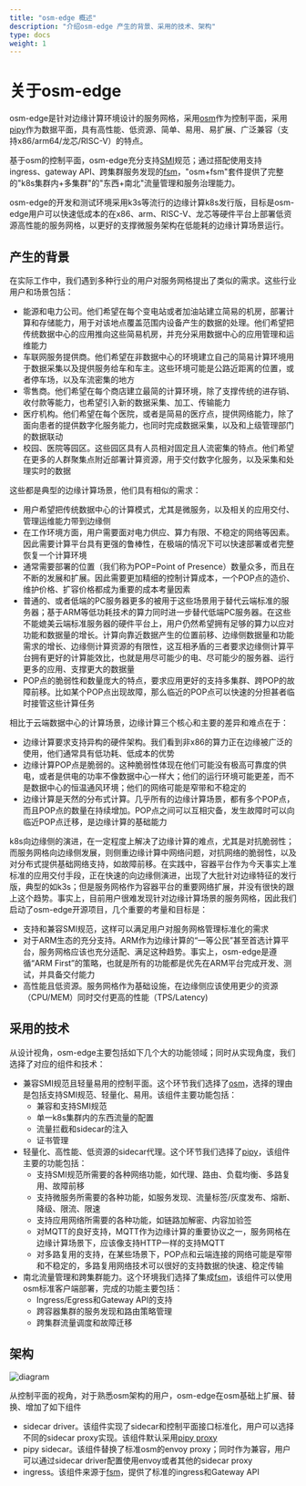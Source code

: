 ```yaml
---
title: "osm-edge 概述"
description: "介绍osm-edge 产生的背景、采用的技术、架构"
type: docs
weight: 1
---
```


# 关于osm-edge

osm-edge是针对边缘计算环境设计的服务网格，采用[osm](https://github.com/openservicemesh/osm)作为控制平面，采用[pipy](https://github.com/flomesh-io/pipy)作为数据平面，具有高性能、低资源、简单、易用、易扩展、广泛兼容（支持x86/arm64/龙芯/RISC-V）的特点。

基于osm的控制平面，osm-edge充分支持[SMI](https://github.com/servicemeshinterface/smi-spec)规范；通过搭配使用支持ingress、gateway API、跨集群服务发现的[fsm](https://github.com/flomesh-io/fsm)，"osm+fsm"套件提供了完整的"k8s集群内+多集群"的"东西+南北"流量管理和服务治理能力。

osm-edge的开发和测试环境采用k3s等流行的边缘计算k8s发行版，目标是osm-edge用户可以快速低成本的在x86、arm、RISC-V、龙芯等硬件平台上部署低资源高性能的服务网格，以更好的支撑微服务架构在低能耗的边缘计算场景运行。

## 产生的背景

在实际工作中，我们遇到多种行业的用户对服务网格提出了类似的需求。这些行业用户和场景包括：

* 能源和电力公司。他们希望在每个变电站或者加油站建立简易的机房，部署计算和存储能力，用于对该地点覆盖范围内设备产生的数据的处理。他们希望把传统数据中心的应用推向这些简易机房，并充分采用数据中心的应用管理和运维能力
* 车联网服务提供商。他们希望在非数据中心的环境建立自己的简易计算环境用于数据采集以及提供服务给车和车主。这些环境可能是公路近距离的位置，或者停车场，以及车流密集的地方
* 零售商。他们希望在每个商店建立最简的计算环境，除了支撑传统的进存销、收付款等能力，也希望引入新的数据采集、加工、传输能力
* 医疗机构。他们希望在每个医院，或者是简易的医疗点，提供网络能力，除了面向患者的提供数字化服务能力，也同时完成数据采集，以及和上级管理部门的数据联动
* 校园、医院等园区。这些园区具有人员相对固定且人流密集的特点。他们希望在更多的人群聚集点附近部署计算资源，用于交付数字化服务，以及采集和处理实时的数据

这些都是典型的边缘计算场景，他们具有相似的需求：

* 用户希望把传统数据中心的计算模式，尤其是微服务，以及相关的应用交付、管理运维能力带到边缘侧
* 在工作环境方面，用户需要面对电力供应、算力有限、不稳定的网络等因素。因此需要计算平台具有更强的鲁棒性，在极端的情况下可以快速部署或者完整恢复一个计算环境
* 通常需要部署的位置（我们称为POP=Point of Presence）数量众多，而且在不断的发展和扩展。因此需要更加精细的控制计算成本，一个POP点的造价、维护价格、扩容价格都成为重要的成本考量因素
* 普通的、或者低端的PC服务器更多的被用于这些场景用于替代云端标准的服务器；基于ARM等低功耗技术的算力同时进一步替代低端PC服务器。在这些不能媲美云端标准服务器的硬件平台上，用户仍然希望拥有足够的算力以应对功能和数据量的增长。计算向靠近数据产生的位置前移、边缘侧数据量和功能需求的增长、边缘侧计算资源的有限性，这互相矛盾的三者要求边缘侧计算平台拥有更好的计算能效比，也就是用尽可能少的电、尽可能少的服务器、运行更多的应用、支撑更大的数据量
* POP点的脆弱性和数量庞大的特点，要求应用更好的支持多集群、跨POP的故障前移。比如某个POP点出现故障，那么临近的POP点可以快速的分担甚者临时接管这些计算任务

相比于云端数据中心的计算场景，边缘计算三个核心和主要的差异和难点在于：
* 边缘计算要求支持异构的硬件架构。我们看到非x86的算力正在边缘被广泛的使用，他们通常具有低功耗、低成本的优势
* 边缘计算POP点是脆弱的。这种脆弱性体现在他们可能没有极高可靠度的供电，或者是供电的功率不像数据中心一样大；他们的运行环境可能更差，而不是数据中心的恒温通风环境；他们的网络可能是窄带和不稳定的
* 边缘计算是天然的分布式计算。几乎所有的边缘计算场景，都有多个POP点，而且POP点的数量在持续增加。POP点之间可以互相灾备，发生故障时可以向临近POP点迁移，是边缘计算的基础能力

k8s向边缘侧的演进，在一定程度上解决了边缘计算的难点，尤其是对抗脆弱性；而服务网格向边缘侧发展，则侧重边缘计算中网络问题，对抗网络的脆弱性，以及对分布式提供基础网络支持，如故障前移。在实践中，容器平台作为今天事实上准标准的应用交付手段，正在快速的向边缘侧演进，出现了大批针对边缘特征的发行版，典型的如k3s；但是服务网格作为容器平台的重要网络扩展，并没有很快的跟上这个趋势。事实上，目前用户很难发现针对边缘计算场景的服务网格，因此我们启动了osm-edge开源项目，几个重要的考量和目标是：
* 支持和兼容SMI规范，这样可以满足用户对服务网格管理标准化的需求
* 对于ARM生态的充分支持。ARM作为边缘计算的“一等公民”甚至首选计算平台，服务网格应该也充分适配、满足这种趋势。事实上，osm-edge是遵循“ARM First”的策略，也就是所有的功能都是优先在ARM平台完成开发、测试，并具备交付能力
* 高性能且低资源。服务网格作为基础设施，在边缘侧应该使用更少的资源（CPU/MEM）同时交付更高的性能（TPS/Latency)

## 采用的技术

从设计视角，osm-edge主要包括如下几个大的功能领域；同时从实现角度，我们选择了对应的组件和技术：
* 兼容SMI规范且轻量易用的控制平面。这个环节我们选择了[osm](https://github.com/openservicemesh/osm)，选择的理由是包括支持SMI规范、轻量化、易用。该组件主要功能包括：
    * 兼容和支持SMI规范
    * 单一k8s集群内的东西流量的配置
    * 流量拦截和sidecar的注入
    * 证书管理
* 轻量化、高性能、低资源的sidecar代理。这个环节我们选择了[pipy](https://github.com/flomesh-io)，该组件主要的功能包括：
    * 支持SMI规范所需要的各种网络功能，如代理、路由、负载均衡、多路复用、故障前移
    * 支持微服务所需要的各种功能，如服务发现、流量标签/灰度发布、熔断、降级、限流、限速
    * 支持应用网络所需要的各种功能，如链路加解密、内容加验签
    * 对MQTT的良好支持，MQTT作为边缘计算的重要协议之一，服务网格在边缘计算场景下，应该像支持HTTP一样的支持MQTT
    * 对多路复用的支持，在某些场景下，POP点和云端连接的网络可能是窄带和不稳定的，多路复用网络技术可以很好的支持数据的快速、稳定传输
* 南北流量管理和跨集群能力。这个环境我们选择了集成[fsm](https://github.com/flomesh-io/fsm)，该组件可以使用osm标准客户端部署，完成的功能主要包括：
    * Ingress/Egress和Gateway API的支持
    * 跨容器集群的服务发现和路由策略管理
    * 跨集群流量调度和故障迁移

## 架构

![diagram](https://user-images.githubusercontent.com/2224492/176060685-8504c433-c91b-4f9e-9754-f9ccb6c28a87.png)

从控制平面的视角，对于熟悉osm架构的用户，osm-edge在osm基础上扩展、替换、增加了如下组件
* sidecar driver。该组件实现了sidecar和控制平面接口标准化，用户可以选择不同的sidecar proxy实现。该组件默认采用[pipy proxy](https://github.com/flomesh-io)
* pipy sidecar。该组件替换了标准osm的envoy proxy；同时作为兼容，用户可以通过sidecar driver配置使用envoy或者其他的sidecar proxy
* ingress。该组件来源于[fsm](https://github.com/flomesh-io/fsm)，提供了标准的ingress和Gateway API
